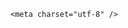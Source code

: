 <!DOCTYPE html>
<html lang="zh-CN">

<head>
    
<title>马斯克官宣即将离开特朗普政府，如何评价他的任内表现？他的改革失败了吗？_腾讯新闻</title>
<meta name="keywords" content="马斯克,特朗普,美国,美国_时政,特斯拉,大美丽法案,共和党">
<meta name="description" content="当地时间5月28日，美国政府效率部负责人埃隆·马斯克在其社交媒体平台X上发文表示，在他作为特别政府雇员的任期即将结束之际，他想感谢美国总统特朗普给予的减少政府浪费性支出的机会。（央视记者 许弢） 2025中央广播电视总台版权所有。未经许可，请勿转载使用。...">
<meta name="author" content="腾讯网">
<meta name="copyright" content="Copyright 1998 - 2025 Tencent. All Rights Reserved">
<meta property="og:type" content="news" />

<meta property="og:title" content="马斯克官宣即将离开特朗普政府，如何评价他的任内表现？他的改革失败了吗？_腾讯新闻" />
<meta property="og:description" content="当地时间5月28日，美国政府效率部负责人埃隆·马斯克在其社交媒体平台X上发文表示，在他作为特别政府雇员的任期即将结束之际，他想感谢美国总统特朗普给予的减少政府浪费性支出的机会。（央视记者 许弢） 2025中央广播电视总台版权所有。未经许可，请勿转载使用。..." />
<meta property="og:url" content="https://news.qq.com/rain/a/20250529Q01XCJ00" />
<meta property="og:image" content="https://inews.gtimg.com/news_ls/OmUPqG5RF8f442Loxb3TqFG7-hVf8F5sJOiprz1w7R7cgAA_640330/0" />
<meta property="article:author" content="" />
<meta property="article:published_time" content="2025-05-29 16:02:57" />
<meta property="category" content="" />

    <meta charset="utf-8" />
<meta http-equiv="X-UA-Compatible" content="IE=Edge" />
<meta name="viewport" content="width=device-width, initial-scale=1, shrink-to-fit=no" />
<link rel="dns-prefetch" href="mat1.gtimg.com">
<link rel="dns-prefetch" href="i.news.qq.com">
<link rel="shortcut icon" href="https://mat1.gtimg.com/qqcdn/qqindex2021/favicon.ico">
<script nomodule="true" src="https://mat1.gtimg.com/qqcdn/qqindex2021/common-static/20240515201444/core3-37-1.min.js"></script>
<script>
  try {
    if (!window.IntersectionObserver) {
      var observerScript = document.createElement('script');
      observerScript.src = "https://mat1.gtimg.com/qqcdn/qqindex2021/common-static/20241024141058/intersection-observer-polyfill.js";
      document.head.appendChild(observerScript);
    }
  } catch (error) {}
</script>

<script>
  try {
    if (!Element.prototype.scrollTo) {
      var scrollScript = document.createElement('script');
      scrollScript.src = "https://mat1.gtimg.com/qqcdn/qqindex2021/common-static/20241025153001/scroll-behavior-polyfill.js";
      document.head.appendChild(scrollScript);
    }
  } catch (error) {}
</script>
<script>
  try {
    if ('scrollRestoration' in window.history) {
      window.history.scrollRestoration = 'manual';
    }
    window.isPcClient = Boolean(window.electron) && (
      window.navigator.userAgent.indexOf('pc-client') > 0 ||
      window.navigator.userAgent.indexOf('TencentNews') > 0
    );
  } catch {}
</script>
<script>
  try {
    if (window.isPcClient) {
      var bodyStyle = document.createElement('style');
      bodyStyle.innerText = 'body{ zoom: 0.95 }';
      document.head.appendChild(bodyStyle);
    }
  } catch {}
</script>
<script>
  window.DATA = {"emojiRelatedSwitch":1,"intro":"","adInfo":{"openAds":1,"openAdsComment":1,"openAdsPhotos":1,"openAdsText":1,"openRelatedNewsAd":1},"all_long_pic":1,"categoryrray":{"category_id":"55","sub_category_id":"697"},"content_words_num":32,"id":"20250529Q01XCJ00","likeInfo":0,"question_id":"","self_declare":{"declare":"个人观点，仅供参考"},"shareDesc":"腾讯新闻","time":"2025-05-29 08:24:08","channelEntryJumpType":1,"copyright_wording_share":"免责声明","disableDeclare":1,"shareCount":1,"news_update_time":1748509778,"abstract":"","attribute":{},"content":null,"detail_entry":{"is_orignal":1,"orignal_entry":1},"iNewsRecommendLevel":1,"is_deleted":0,"shareImg":"https://inews.gtimg.com/om_ls/O27p57JKD_r2s15pbhVe6ytev7xBzlBxGXSCjHAu2aQ6wAA_870492/0","title":"马斯克官宣即将离开特朗普政府，如何评价他的任内表现？他的改革失败了吗？","FadCid":"","closeCommentBanner":0,"final_declare":["个人观点，仅供参考"],"forbidCommentUpDown":0,"url":"https://view.inews.qq.com/a/20250529Q01XCJ00","already_answer":false,"ai_switch":true,"emojiSwitch":1,"ret":0,"answer_num":2,"copyright_share":"本文来自腾讯新闻客户端创作者，不代表腾讯新闻的观点和立场。","enableDiffusion":1,"interaction_info":{"share_wechat_count":1},"isSensitive":0,"article_category":"55","atype":232,"card":{"chlname":"问答课代表","msgEntry":1,"uin":"ecbe89d289b6198c7996f16538ebc224f9","vip_type":"30012","suid":"8QMc339d5IQeuTzY5QN3","chlid":"22983986","update_frequency":"1970-01-01 08:00:00","vip_icon_night":"http://inews.gtimg.com/newsapp_ls/0/14876052067/0","vip_place":"left","vip_type_new":"30012","icon":"https://inews.gtimg.com/om_ls/OPBO91JgEbYG-O62jC2hCRA_yoydsA8oEANb87pxgNxKgAA_200200/0","liveInfo":{},"vip_desc":"腾讯新闻问答课代表官方账号","vip_icon":"http://inews.gtimg.com/newsapp_ls/0/14876051701/0","cpLevel":2,"desc":"腾讯新闻问答课代表，结合当下热点新闻和网友热议，发现好问题，期待好回答。"},"commentid":"","relate_extend_infos":{"imgURL":"https://inews.gtimg.com/news_ls/OjAhilQ5JqufJhhRabFVogJhwuAuKb97bOC_FQqSzkAcAAA_640330/0","imgURLSmall":"https://inews.gtimg.com/news_ls/OjAhilQ5JqufJhhRabFVogJhwuAuKb97bOC_FQqSzkAcAAA_150120/0","longTitle":"马斯克官宣即将离开特朗普政府 白宫证实28日晚办理离职","title":"马斯克官宣即将离开特朗普政府 白宫证实28日晚办理离职","url":"http://view.inews.qq.com/a/20250529A01USS00","abstract":"当地时间5月28日，美国政府效率部负责人埃隆·马斯克在其社交媒体平台X上发文表示，在他作为特别政府雇员的任期即将结束之际，他想感谢美国总统特朗普给予的减少政府浪费性支出的机会。（央视记者 许弢） 2025中央广播电视总台版权所有。未经许可，请勿转载使用。...","id":"20250529A01USS00"},"remarks":"","safe_cntl":{"close_share_pull":0,"emoticon_comment_mode":0,"close_all_ad":0,"close_all_emoticon_comment":0,"close_all_favorite":0,"close_all_rel":0,"close_comment_dislike":0,"close_global_news_sis":0,"close_relate_thing":0},"surl":"https://view.inews.qq.com/a/20250529Q01XCJ00","extra_property":{"FeedbackDetailDisableInsert":0,"zanSkinType":""},"news_app_recommend_status":4,"questionInfo":{"relate_extend_infos":[{"url":"https://view.inews.qq.com/a/20250529A01USS00","abstract":"当地时间5月28日，美国政府效率部负责人埃隆·马斯克在其社交媒体平台X上发文表示，在他作为特别政府雇员的任期即将结束之际，他想感谢美国总统特朗普给予的减少政府浪费性支出的机会。（央视记者 许弢） 2025中央广播电视总台版权所有。未经许可，请勿转载使用。...","articletype":"0","id":"20250529A01USS00","longtitle":"马斯克官宣即将离开特朗普政府 白宫证实28日晚办理离职","picShowType":"90092","thumbnails_qqnews":["https://inews.gtimg.com/news_ls/OjAhilQ5JqufJhhRabFVogJhwuAuKb97bOC_FQqSzkAcAAA_294195/0"],"title":"马斯克官宣即将离开特朗普政府 白宫证实28日晚办理离职"}],"thumbnails_qqnews":["https://inews.gtimg.com/om_ls/O27p57JKD_r2s15pbhVe6ytev7xBzlBxGXSCjHAu2aQ6wAA_294195/0"],"title":"马斯克官宣即将离开特朗普政府，如何评价他的任内表现？他的改革失败了吗？","url":"http://view.inews.qq.com/a/20250529Q01XCJ00","abstract":"","id":"20250529Q01XCJ00","longtitle":"马斯克官宣即将离开特朗普政府，如何评价他的任内表现？","question_short_title":"马斯克官宣即将离开特朗普政府，如何评价他的任内表现？他的改革失败了吗？"},"cms_id":"20250529Q01XCJ00","articleId":"20250529Q02ZPN00","article_type":232,"tags":"","desc":"当地时间5月28日，美国政府效率部负责人埃隆·马斯克在其社交媒体平台X上发文表示，在他作为特别政府雇员的任期即将结束之际，他想感谢美国总统特朗普给予的减少政府浪费性支出的机会。（央视记者 许弢） 2025中央广播电视总台版权所有。未经许可，请勿转载使用。...","videoArr":[]};
</script>
<script>
  window.channelInfo = {"channelConfig":{"channelNav":[{"_auto_id":"1","active_alien_img":"","alien_img":"","channel_id":"news_news_home","is_local":"0","link":"https://www.qq.com","name_cn":"首页","name_en":"home"},{"_auto_id":"2","active_alien_img":"","alien_img":"","channel_id":"news_news_top","is_local":"0","link":"","name_cn":"要闻","name_en":"news"},{"_auto_id":"4","active_alien_img":"","alien_img":"","channel_id":"news_news_bj","is_local":"1","link":"","name_cn":"北京","name_en":"bj"},{"_auto_id":"5","active_alien_img":"","alien_img":"","channel_id":"news_news_finance","is_local":"0","link":"","name_cn":"财经","name_en":"finance"},{"_auto_id":"6","active_alien_img":"","alien_img":"","channel_id":"news_news_tech","is_local":"0","link":"","name_cn":"科技","name_en":"tech"},{"_auto_id":"7","active_alien_img":"","alien_img":"","channel_id":"tv","is_local":"0","link":"https://v.qq.com/channel/tv/?ptag=qqnews","name_cn":"电视剧","name_en":"tv"},{"_auto_id":"8","active_alien_img":"","alien_img":"","channel_id":"news_news_qa","is_local":"0","link":"","name_cn":"热问","name_en":"qa"},{"_auto_id":"9","active_alien_img":"","alien_img":"","channel_id":"news_news_ent","is_local":"0","link":"","name_cn":"娱乐","name_en":"ent"},{"_auto_id":"10","active_alien_img":"","alien_img":"","channel_id":"variety","is_local":"0","link":"https://v.qq.com/channel/variety/?ptag=qqnews","name_cn":"综艺","name_en":"variety"},{"_auto_id":"11","active_alien_img":"","alien_img":"","channel_id":"news_news_sports","is_local":"0","link":"","name_cn":"体育","name_en":"sports"},{"_auto_id":"13","active_alien_img":"","alien_img":"","channel_id":"news_news_nba","is_local":"0","link":"","name_cn":"NBA","name_en":"nba"},{"_auto_id":"14","active_alien_img":"","alien_img":"","channel_id":"news_news_world","is_local":"0","link":"","name_cn":"国际","name_en":"world"},{"_auto_id":"15","active_alien_img":"","alien_img":"","channel_id":"news_news_mil","is_local":"0","link":"","name_cn":"军事","name_en":"milite"},{"_auto_id":"16","active_alien_img":"","alien_img":"","channel_id":"news_news_auto","is_local":"0","link":"","name_cn":"汽车","name_en":"auto"},{"_auto_id":"17","active_alien_img":"","alien_img":"","channel_id":"news_news_house","is_local":"0","link":"","name_cn":"房产","name_en":"house"},{"_auto_id":"18","active_alien_img":"","alien_img":"","channel_id":"news_news_edu","is_local":"0","link":"","name_cn":"教育","name_en":"edu"},{"_auto_id":"19","active_alien_img":"","alien_img":"","channel_id":"news_news_antip","is_local":"0","link":"","name_cn":"健康","name_en":"health"},{"_auto_id":"20","active_alien_img":"","alien_img":"","channel_id":"news_news_video","is_local":"0","link":"","name_cn":"视频","name_en":"video"},{"_auto_id":"21","active_alien_img":"","alien_img":"","channel_id":"news_news_game","is_local":"0","link":"","name_cn":"游戏","name_en":"games"},{"_auto_id":"22","active_alien_img":"","alien_img":"","channel_id":"news_news_nchupin","is_local":"0","link":"","name_cn":"眼界","name_en":"chupin"},{"_auto_id":"24","active_alien_img":"","alien_img":"","channel_id":"news_news_football","is_local":"0","link":"","name_cn":"足球","name_en":"football"},{"_auto_id":"25","active_alien_img":"","alien_img":"","channel_id":"news_news_kepu","is_local":"0","link":"","name_cn":"科学","name_en":"kepu"},{"_auto_id":"26","active_alien_img":"","alien_img":"","channel_id":"news_news_digi","is_local":"0","link":"","name_cn":"数码","name_en":"digi"},{"_auto_id":"28","active_alien_img":"","alien_img":"","channel_id":"ymzx","is_local":"0","link":"https://gamer.qq.com/v2/cloudgame/game/96897?ichannel=txxwpc0Ftxxwpc1","name_cn":"元梦之星","name_en":"news_news_ymzx"},{"_auto_id":"31","active_alien_img":"","alien_img":"","channel_id":"movie","is_local":"0","link":"https://v.qq.com/channel/movie/?ptag=qqnews","name_cn":"电影","name_en":"movie"},{"_auto_id":"32","active_alien_img":"","alien_img":"","channel_id":"news_news_esport","is_local":"0","link":"","name_cn":"电竞","name_en":"esport"},{"_auto_id":"34","active_alien_img":"","alien_img":"","channel_id":"news_news_history","is_local":"0","link":"","name_cn":"历史","name_en":"history"},{"_auto_id":"35","active_alien_img":"","alien_img":"","channel_id":"news_news_baby","is_local":"0","link":"","name_cn":"育儿","name_en":"baby"},{"_auto_id":"36","active_alien_img":"","alien_img":"","channel_id":"hbjy","is_local":"0","link":"https://gp.qq.com/act/a20250421mnqlx/news.shtml","name_cn":"和平精英","name_en":"news_news_hbjy"},{"_auto_id":"37","active_alien_img":"","alien_img":"","channel_id":"cloud_gamer","is_local":"0","link":"https://gamer.qq.com/?ichannel=txxwpc0Ftxxwpc1","name_cn":"云游戏","name_en":"cloud_gamer"},{"_auto_id":"38","active_alien_img":"","alien_img":"","channel_id":"news_news_lic","is_local":"0","link":"","name_cn":"理财","name_en":"finance_licai"},{"_auto_id":"39","active_alien_img":"","alien_img":"","channel_id":"news_news_istock","is_local":"0","link":"","name_cn":"股票","name_en":"finance_stock"},{"_auto_id":"40","active_alien_img":"","alien_img":"","channel_id":"ren_min_shi_pin","is_local":"0","link":"https://news.qq.com/omn/author/8QMd3Hld74cbujbY?tab=om_video","name_cn":"人民视频","name_en":"ren_min_shi_pin"},{"_auto_id":"41","active_alien_img":"","alien_img":"","channel_id":"news_news_weather","is_local":"0","link":"https://tianqi.qq.com/index.htm","name_cn":"天气","name_en":"weather"}]}};
</script>
<script>
  window.articleConfig = {"rightConfig":[{"_auto_id":"1","category_key":"default","modules":"{\"moduleList\":[{\"title\":\"精选视频\",\"id\":\"video_album\",\"videoType\":\"tag\",\"videoId\":\"aUepxrtchGM=\"},{\"title\":\"下载条\",\"id\":\"download_banner\",\"isSticky\":1},{\"title\":\"热点榜\",\"id\":\"hot_rank_list\",\"isSticky\":1},{\"title\":\"广告推广\",\"id\":\"ssp_ad_module\",\"category\":\"ad_ssp\",\"loid\":\"109\",\"isSticky\":1}]}"}],"tonglanAdConfig":[],"bottomConfig":[],"videoAdConfig":[],"rightGameConfig":[]};
</script>
<script src="https://mat1.gtimg.com/www/js/emonitor/custom_ed041a23.js" charset="utf-8"></script>
<script>
  try {
    window.emonitorIns = emonitor.create({
      name: 'newsqq_quesionArticle',
      atta: {
        name: 'newsqq',
      },
      mode: '007',
    });
  } catch (err) {
    console.warn(err);
  }
</script>
<link href="https://mat1.gtimg.com/qqcdn/qqindex2021/common-static/hel/qqnews-pc-dc_20250526065055/static/css/qa.css" rel="stylesheet">

<script>window.__HEL_PRESET_META__={"qqnews-pc-components":{"app":{"id":1366,"name":"qqnews-pc-components","app_group_name":"qqnews-pc-components","proj_ver":{"map":{},"utime":0},"online_version":"qqnews-pc-components_20250515055747","build_version":"qqnews-pc-components_20250526064847","update_at":"2025-05-26T10:49:41.000Z","desc":"set by [init], from container [formal.pc.dc.sz100952] worker [2]"},"version":{"sub_app_name":"qqnews-pc-components","sub_app_version":"qqnews-pc-components_20250526064847","src_map":{"webDirPath":"https://mat1.gtimg.com/qqcdn/qqindex2021/common-static/hel/qqnews-pc-components_20250526064847","htmlIndexSrc":"https://mat1.gtimg.com/qqcdn/qqindex2021/common-static/hel/qqnews-pc-components_20250526064847/index.html","extractMode":"all","iframeSrc":"","chunkCssSrcList":["https://mat1.gtimg.com/qqcdn/qqindex2021/common-static/hel/qqnews-pc-components_20250526064847/static/css/index.css"],"chunkJsSrcList":["https://mat1.gtimg.com/qqcdn/qqindex2021/common-static/hel/qqnews-pc-components_20250526064847/static/js/index.js"],"staticCssSrcList":[],"staticJsSrcList":["https://mat1.gtimg.com/qqcdn/qqindex2021/static/20231212123233/react.production.min.js","https://mat1.gtimg.com/qqcdn/qqindex2021/static/20231212123233/react-dom.production.min.js","https://mat1.gtimg.com/qqcdn/qqindex2021/common-static/hel/hel-base-v16.js"],"relativeCssSrcList":[],"relativeJsSrcList":[],"privCssSrcList":[],"srvModSrcList":[],"srvModSrcIndex":"","headAssetList":[{"tag":"staticScript","append":false,"attrs":{"src":"https://mat1.gtimg.com/qqcdn/qqindex2021/static/20231212123233/react.production.min.js"}},{"tag":"staticScript","append":false,"attrs":{"src":"https://mat1.gtimg.com/qqcdn/qqindex2021/static/20231212123233/react-dom.production.min.js"}},{"tag":"staticScript","append":false,"attrs":{"src":"https://mat1.gtimg.com/qqcdn/qqindex2021/common-static/hel/hel-base-v16.js"}},{"tag":"script","append":true,"attrs":{"src":"https://mat1.gtimg.com/qqcdn/qqindex2021/common-static/hel/qqnews-pc-components_20250526064847/static/js/index.js","defer":""}},{"tag":"link","append":true,"attrs":{"href":"https://mat1.gtimg.com/qqcdn/qqindex2021/common-static/hel/qqnews-pc-components_20250526064847/static/css/index.css","rel":"stylesheet"}}],"bodyAssetList":[]},"update_at":"2025-05-26T10:49:40.000Z","create_at":"2025-05-26T10:49:40.000Z","_worker_id":"2","_is_backup":true}}}</script>
<script>window.__VIEW_PATH__="question.ejs";</script>
</head>

<body id="dc-question-body">
  <div id="root"></div>
    <iframe style="display: none;" src="https://i.news.qq.com/web_backend/getWebPacUid"></iframe>
<script src="https://mat1.gtimg.com/qqcdn/qqindex2021/common-static/20240805160928/react.production.min.js"></script>
<script src="https://mat1.gtimg.com/qqcdn/qqindex2021/common-static/20240805160928/react-dom.production.min.js"></script>
<script src="https://mat1.gtimg.com/qqcdn/qqindex2021/common-static/20241018171503/universal-report.min.js"></script>
<script defer type="text/javascript" src="https://mat1.gtimg.com/qqcdn/qqindex2021/libs/barrier/aria.js?appid=9327b8b06379d9d1728bbfbe2025ef9c" charset="utf-8"></script>
<script defer src="https://t.captcha.qq.com/TCaptcha.js"></script>
<script>document.cookie="hel_err=;path=/;";</script>
<script src="https://mat1.gtimg.com/qqcdn/qqindex2021/common-static/hel/hel-base-v16.js"></script>
<script src="https://mat1.gtimg.com/qqcdn/qqindex2021/common-static/hel/qqnews-pc-hel-entry_20250117174052/static/js/index.js"></script>
<link rel="preload" href="https://mat1.gtimg.com/qqcdn/qqindex2021/common-static/hel/qqnews-pc-dc_20250526065055/static/js/qa.js" as="script">
<link rel="preload" href="https://mat1.gtimg.com/qqcdn/qqindex2021/common-static/hel/qqnews-pc-components_20250526064847/static/js/index.js" as="script">
<script>window.loadProject("https://mat1.gtimg.com/qqcdn/qqindex2021/common-static/hel/qqnews-pc-dc_20250526065055/static/js/qa.js");</script>
<iframe id="videoFrame" style="display: none;" src="https://video.qq.com/cookie/sync_qqnews.html"></iframe>
</body>

</html>

